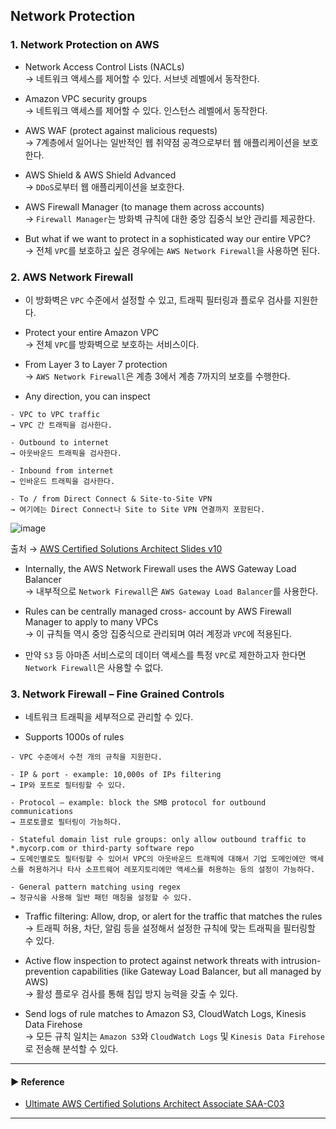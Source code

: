 ## Network Protection
### 1. Network Protection on AWS
- Network Access Control Lists (NACLs)  
→ 네트워크 액세스를 제어할 수 있다. 서브넷 레벨에서 동작한다.

- Amazon VPC security groups  
→ 네트워크 액세스를 제어할 수 있다. 인스턴스 레벨에서 동작한다.

- AWS WAF (protect against malicious requests)  
→ 7계층에서 일어나는 일반적인 웹 취약점 공격으로부터 웹 애플리케이션을 보호한다.

- AWS Shield & AWS Shield Advanced  
→ `DDoS`로부터 웹 애플리케이션을 보호한다.

- AWS Firewall Manager (to manage them across accounts)  
→ `Firewall Manager`는 방화벽 규칙에 대한 중앙 집중식 보안 관리를 제공한다.

- But what if we want to protect in a sophisticated way our entire VPC?  
→ 전체 `VPC`를 보호하고 싶은 경우에는 `AWS Network Firewall`을 사용하면 된다.

### 2. AWS Network Firewall
- 이 방화벽은 `VPC` 수준에서 설정할 수 있고, 트래픽 필터링과 플로우 검사를 지원한다.

- Protect your entire Amazon VPC  
→ 전체 `VPC`를 방화벽으로 보호하는 서비스이다.

- From Layer 3 to Layer 7 protection  
→ `AWS Network Firewall`은 계층 3에서 계층 7까지의 보호를 수행한다.

- Any direction, you can inspect
~~~
- VPC to VPC traffic
→ VPC 간 트래픽을 검사한다.

- Outbound to internet
→ 아웃바운드 트래픽을 검사한다.

- Inbound from internet
→ 인바운드 트래픽을 검사한다.

- To / from Direct Connect & Site-to-Site VPN
→ 여기에는 Direct Connect나 Site to Site VPN 연결까지 포함된다.
~~~

![image](https://github.com/sanguk2794/AWS/assets/97398071/e3a3cc01-a12f-426a-8268-482279a7f013)

출처 → [AWS Certified Solutions Architect Slides v10](https://courses.datacumulus.com/downloads/certified-solutions-architect-pn9/)

- Internally, the AWS Network Firewall uses the AWS Gateway Load Balancer  
→ 내부적으로 `Network Firewall`은 `AWS Gateway Load Balancer`를 사용한다.

- Rules can be centrally managed cross- account by AWS Firewall Manager to apply to many VPCs  
→ 이 규칙들 역시 중앙 집중식으로 관리되며 여러 계정과 `VPC`에 적용된다.

- 만약 `S3` 등 아마존 서비스로의 데이터 액세스를 특정 `VPC`로 제한하고자 한다면 `Network Firewall`은 사용할 수 없다.

### 3. Network Firewall – Fine Grained Controls
- 네트워크 트래픽을 세부적으로 관리할 수 있다.

- Supports 1000s of rules
~~~
- VPC 수준에서 수천 개의 규칙을 지원한다. 

- IP & port - example: 10,000s of IPs filtering
→ IP와 포트로 필터링할 수 있다.

- Protocol – example: block the SMB protocol for outbound communications
→ 프로토콜로 필터링이 가능하다.

- Stateful domain list rule groups: only allow outbound traffic to *.mycorp.com or third-party software repo
→ 도메인별로도 필터링할 수 있어서 VPC의 아웃바운드 트래픽에 대해서 기업 도메인에만 액세스를 허용하거나 타사 소프트웨어 레포지토리에만 액세스를 허용하는 등의 설정이 가능하다.

- General pattern matching using regex
→ 정규식을 사용해 일반 패턴 매칭을 설정할 수 있다.
~~~

- Traffic filtering: Allow, drop, or alert for the traffic that matches the rules  
→ 트래픽 허용, 차단, 알림 등을 설정해서 설정한 규칙에 맞는 트래픽을 필터링할 수 있다.

- Active flow inspection to protect against network threats with intrusion-prevention capabilities (like Gateway Load Balancer, but all managed by AWS)  
→ 활성 플로우 검사를 통해 침입 방지 능력을 갖출 수 있다.

- Send logs of rule matches to Amazon S3, CloudWatch Logs, Kinesis Data Firehose  
→ 모든 규칙 일치는 `Amazon S3`와 `CloudWatch Logs` 및 `Kinesis Data Firehose`로 전송해 분석할 수 있다.

---
#### ▶ Reference
- [Ultimate AWS Certified Solutions Architect Associate SAA-C03](https://www.udemy.com/course/aws-certified-solutions-architect-associate-saa-c03/)
---